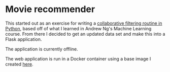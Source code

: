 # Movie recommender

This started out as an exercise for writing a [collaborative filtering
routine in
Python](https://github.com/wesbarnett/MachineLearning/blob/master/ex8/Anomaly%20Detection%20and%20Recommender%20Systems.ipynb),
based off of what I learned in Andrew Ng's Machine Learning course.
From there I decided to get an updated data set and make this into a
Flask application.

The application is currently offline.

The web application is run in a Docker container using a base image I
created [here](https://github.com/wesbarnett/apache-flask).
